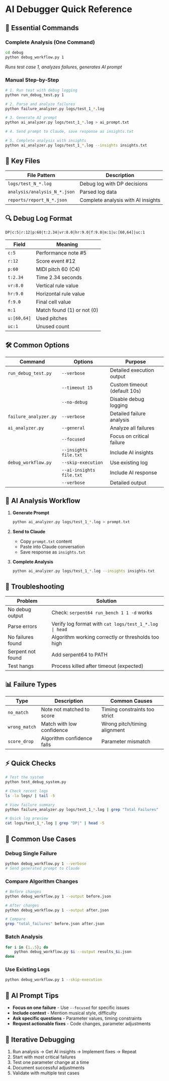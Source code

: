 # AI Debugger Quick Reference

## 🚀 Essential Commands

### Complete Analysis (One Command)
```bash
cd debug
python debug_workflow.py 1
```
*Runs test case 1, analyzes failures, generates AI prompt*

### Manual Step-by-Step
```bash
# 1. Run test with debug logging
python run_debug_test.py 1

# 2. Parse and analyze failures  
python failure_analyzer.py logs/test_1_*.log

# 3. Generate AI prompt
python ai_analyzer.py logs/test_1_*.log > ai_prompt.txt

# 4. Send prompt to Claude, save response as insights.txt

# 5. Complete analysis with insights
python ai_analyzer.py logs/test_1_*.log --insights insights.txt
```

## 📁 Key Files

| File Pattern | Description |
|--------------|-------------|
| `logs/test_N_*.log` | Debug log with DP decisions |
| `analysis/analysis_N_*.json` | Parsed log data |
| `reports/report_N_*.json` | Complete analysis with AI insights |

## 🔍 Debug Log Format

```
DP|c:5|r:12|p:60|t:2.34|vr:8.0|hr:9.0|f:9.0|m:1|u:[60,64]|uc:1
```

| Field | Meaning |
|-------|---------|
| `c:5` | Performance note #5 |
| `r:12` | Score event #12 |
| `p:60` | MIDI pitch 60 (C4) |
| `t:2.34` | Time 2.34 seconds |
| `vr:8.0` | Vertical rule value |
| `hr:9.0` | Horizontal rule value |
| `f:9.0` | Final cell value |
| `m:1` | Match found (1) or not (0) |
| `u:[60,64]` | Used pitches |
| `uc:1` | Unused count |

## 🛠 Common Options

| Command | Options | Purpose |
|---------|---------|---------|
| `run_debug_test.py` | `--verbose` | Detailed execution output |
| | `--timeout 15` | Custom timeout (default 10s) |
| | `--no-debug` | Disable debug logging |
| `failure_analyzer.py` | `--verbose` | Detailed failure analysis |
| `ai_analyzer.py` | `--general` | Analyze all failures |
| | `--focused` | Focus on critical failure |
| | `--insights file.txt` | Include AI insights |
| `debug_workflow.py` | `--skip-execution` | Use existing log |
| | `--ai-insights file.txt` | Include AI response |
| | `--verbose` | Detailed output |

## 🧠 AI Analysis Workflow

1. **Generate Prompt**
   ```bash
   python ai_analyzer.py logs/test_1_*.log > prompt.txt
   ```

2. **Send to Claude**
   - Copy `prompt.txt` content
   - Paste into Claude conversation
   - Save response as `insights.txt`

3. **Complete Analysis**
   ```bash
   python ai_analyzer.py logs/test_1_*.log --insights insights.txt
   ```

## 🚨 Troubleshooting

| Problem | Solution |
|---------|----------|
| No debug output | Check: `serpent64 run_bench 1 1 -d` works |
| Parse errors | Verify log format with `cat logs/test_1_*.log \| head` |
| No failures found | Algorithm working correctly or thresholds too high |
| Serpent not found | Add serpent64 to PATH |
| Test hangs | Process killed after timeout (expected) |

## 📊 Failure Types

| Type | Description | Common Causes |
|------|-------------|---------------|
| `no_match` | Note not matched to score | Timing constraints too strict |
| `wrong_match` | Match with low confidence | Wrong pitch/timing alignment |
| `score_drop` | Algorithm confidence falls | Parameter mismatch |

## ⚡ Quick Checks

```bash
# Test the system
python test_debug_system.py

# Check recent logs
ls -la logs/ | tail -5

# View failure summary
python failure_analyzer.py logs/test_1_*.log | grep "Total Failures"

# Quick log preview
cat logs/test_1_*.log | grep "DP|" | head -5
```

## 🎯 Common Use Cases

### Debug Single Failure
```bash
python debug_workflow.py 1 --verbose
# Send generated prompt to Claude
```

### Compare Algorithm Changes
```bash
# Before changes
python debug_workflow.py 1 --output before.json

# After changes  
python debug_workflow.py 1 --output after.json

# Compare
grep "total_failures" before.json after.json
```

### Batch Analysis
```bash
for i in {1..5}; do
    python debug_workflow.py $i --output results_$i.json
done
```

### Use Existing Logs
```bash
python debug_workflow.py 1 --skip-execution
```

## 📝 AI Prompt Tips

- **Focus on one failure** - Use `--focused` for specific issues
- **Include context** - Mention musical style, difficulty
- **Ask specific questions** - Parameter values, timing constraints
- **Request actionable fixes** - Code changes, parameter adjustments

## 🔄 Iterative Debugging

1. Run analysis → Get AI insights → Implement fixes → Repeat
2. Start with most critical failures
3. Test one parameter change at a time  
4. Document successful adjustments
5. Validate with multiple test cases